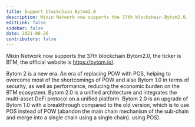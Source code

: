 ```yaml
---
title: Support blockchain Bytom2.0
description: Mixin Network now supports the 37th blockchain Bytom2.0.
editLink: false
sidebar: false
date: 2021-08-26
contributors: false
---
```


Mixin Network now supports the 37th blockchain Bytom2.0, the ticker is BTM, the official website is https://bytom.io/.

Bytom 2 is a new era. An era of replacing POW with POS, helping to overcome most of the shortcomings of POW and also Bytom 1.0 in terms of security, as well as performance, reducing the economic burden on the BTM ecosystem. Bytom 2.0 is a unified architecture and integrates the multi-asset DeFi protocol on a unified platform. Bytom 2.0 is an upgrade of Bytom 1.0 with a breakthrough compared to the old version, which is to use POS instead of POW (abandon the main chain mechanism of the sub-chain and merge into a single chain using a single chain). using POS).